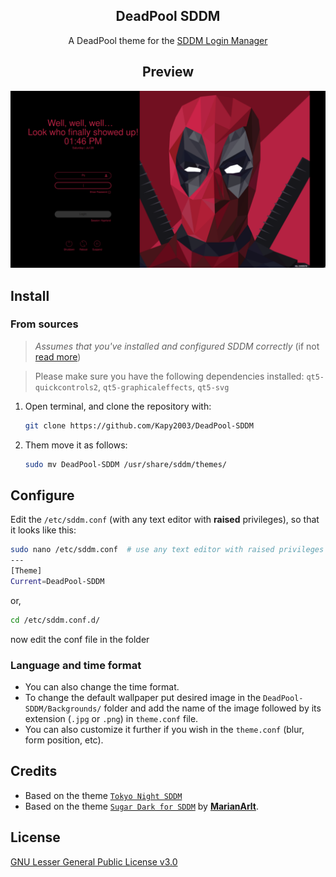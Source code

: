 <h2 align="center"> DeadPool SDDM </h2>

<p align=center>
A DeadPool theme for the <a href="https://github.com/sddm/sddm">SDDM Login Manager</a>
</p>

<h2 align=center>Preview</h2>
<center>
<img src="sddm-preview.png" alt="preview-1">
</center>

## Install
### From sources
> _Assumes that you've installed and configured SDDM correctly_ (if not [read more](https://wiki.archlinux.org/title/SDDM))

>  Please make sure you have the following dependencies installed:
>  `qt5-quickcontrols2`, `qt5-graphicaleffects`, `qt5-svg` 

1. Open terminal, and clone the repository with:

   ```sh
   git clone https://github.com/Kapy2003/DeadPool-SDDM
   ```

2. Them move it as follows:

   ```sh
   sudo mv DeadPool-SDDM /usr/share/sddm/themes/
   ```

## Configure

Edit the `/etc/sddm.conf` (with any text editor with **raised** privileges), so that it looks like this:

```sh
sudo nano /etc/sddm.conf  # use any text editor with raised privileges
---
[Theme]
Current=DeadPool-SDDM
   ```
or,

```sh
cd /etc/sddm.conf.d/
```
now edit the conf file in the folder

### Language and time format

- You can also change the time format.
- To change the default wallpaper put desired image in the `DeadPool-SDDM/Backgrounds/` folder and add the name of the image followed by its extension (`.jpg` or `.png`) in `theme.conf` file.
- You can also customize it further if you wish in the `theme.conf`
(blur, form position, etc).
## Credits

- Based on the theme [`Tokyo Night SDDM`](https://github.com/siddrs/tokyo-night-sddm)
- Based on the theme [`Sugar Dark for SDDM`](https://github.com/MarianArlt/sddm-sugar-dark) by [**MarianArlt**](https://github.com/MarianArlt).


## License

[GNU Lesser General Public License v3.0](LICENSE)
